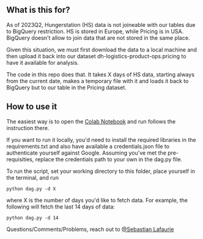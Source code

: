 ## What is this for?

As of 2023Q2, Hungerstation (HS) data is not joineable with our tables due to BigQuery restriction. HS is stored in Europe, while Pricing is in USA. BigQuery doesn't allow to join data that are not stored in the same place.

Given this situation, we must first download the data to a local machine and then upload it back into our dataset dh-logistics-product-ops.pricing to have it available for analysis. 

The code in this repo does that. It takes X days of HS data, starting always from the current date, makes a temporary file with it and loads it back to BigQuery but to our table in the Pricing dataset. 

## How to use it

The easiest way is to open the [Colab Notebook](https://colab.research.google.com/drive/1PYBezUjsjqVijDOwJwjlemiLsRTAFWJT#scrollTo=zAEBRDf7FYK_) and run follows the instruction there. 

If you want to run it locally, you'd need to install the required libraries in the requirements.txt and also
have available a credentials.json file to authenticate yourself against Google. Assuming you've met the pre-requisities, replace the credentials path to your own in the dag.py file.  

To run the script, set your working directory to this folder, place yourself in the terminal, and run

```
python dag.py -d X
```

where X is the number of days you'd like to fetch data. For example, the following will fetch the last 14 days of data:

```
python dag.py -d 14
```

Questions/Comments/Problems, reach out to [@Sebastian Lafaurie](mailto:sebastian.lafaurie@deliveryhero.com)
